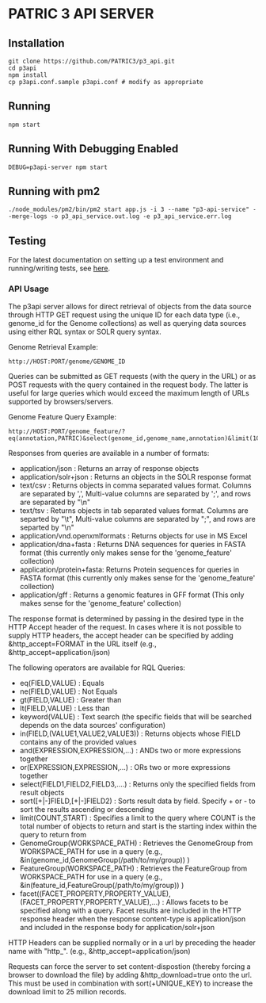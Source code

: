 # PATRIC 3 API SERVER

## Installation
```
git clone https://github.com/PATRIC3/p3_api.git
cd p3api
npm install
cp p3api.conf.sample p3api.conf # modify as appropriate
```
## Running
```
npm start
```

## Running With Debugging Enabled
```
DEBUG=p3api-server npm start
```

## Running with pm2
```
./node_modules/pm2/bin/pm2 start app.js -i 3 --name "p3-api-service" --merge-logs -o p3_api_service.out.log -e p3_api_service.err.log
```

## Testing

For the latest documentation on setting up a test environment and running/writing tests, see [here](tests/README.md).


### API Usage

The p3api server allows for direct retrieval of objects from the data source through HTTP GET request using the unique ID for each data type (i.e., genome_id for the Genome collections) as well as querying data sources using either RQL syntax or SOLR query syntax.

Genome Retrieval Example:

	http://HOST:PORT/genome/GENOME_ID

Queries can be submitted as GET requests (with the query in the URL) or as POST requests with the query contained in the request body.  The latter is useful for large queries which would exceed the maximum length of URLs supported by browsers/servers.

Genome Feature Query Example:

	http://HOST:PORT/genome_feature/?eq(annotation,PATRIC)&select(genome_id,genome_name,annotation)&limit(10)&http_accept=application/json

Responses from queries are available in a number of formats:

- application/json : Returns an array of response objects
- application/solr+json : Returns an objects in the SOLR response format
- text/csv : Returns objects in comma separated values format. Columns are separated by ',', Multi-value columns are separated by ';', and rows are separated by "\n"
- text/tsv : Returns objects in tab separated values format.  Columns are separted by "\t", Multi-value columns are separated by ";", and rows are separted by "\n"
- application/vnd.openxmlformats : Returns objects for use in MS Excel
- application/dna+fasta : Returns DNA sequences for queries in FASTA format (this currently only makes sense for the 'genome_feature' collection)
- application/protein+fasta: Returns Protein sequences for queries in FASTA format (this currently only makes sense for the 'genome_feature' collection)
- application/gff :  Returns a genomic features in GFF format (This only makes sense for the 'genome_feature' collection)

The response format is determined by passing in the desired type in the HTTP Accept header of the request.  In cases where it is not possible to supply HTTP headers, the accept header can be specified by adding &http_accept=FORMAT  in the URL itself  (e.g.,  &http_accept=application/json)

The following operators are available for RQL Queries:

- eq(FIELD,VALUE) : Equals
- ne(FIELD,VALUE) : Not Equals
- gt(FIELD,VALUE) : Greater than
- lt(FIELD,VALUE) : Less than
- keyword(VALUE) : Text search (the specific fields that will be searched depends on the data sources' configuration)
- in(FIELD,(VALUE1,VALUE2,VALUE3)) : Returns objects whose FIELD contains any of the provided values
- and(EXPRESSION,EXPRESSION,...) : ANDs two or more expressions together
- or(EXPRESSION,EXPRESSION,...) : ORs two or more expressions together
- select(FIELD1,FIELD2,FIELD3,....) : Returns only the specified fields from result objects
- sort([+|-]FIELD,[+|-]FIELD2) : Sorts result data by field. Specify + or - to sort the results ascending or descending
- limit(COUNT,START) : Specifies a limit to the query where COUNT is the total number of objects to return and start is the starting index within the query to return from
- GenomeGroup(WORKSPACE_PATH) : Retrieves the GenomeGroup from WORKSPACE_PATH for use in a query (e.g., &in(genome_id,GenomeGroup(/path/to/my/group)) )
- FeatureGroup(WORKSPACE_PATH) : Retrieves the FeatureGroup from WORKSPACE_PATH for use in a query (e.g., &in(feature_id,FeatureGroup(/path/to/my/group)) )
- facet((FACET_PROPERTY,PROPERTY_VALUE),(FACET_PROPERTY,PROPERTY_VALUE),...) : Allows facets to be specified along with a query. Facet results are included in the HTTP response header when the response content-type is application/json and included in the response body for application/solr+json

HTTP Headers can be supplied normally or in a url by preceding the header name with "http_".  (e.g., &http_accept=application/json)

Requests can force the server to set content-dispostion (thereby forcing a browser to download the file) by adding &http_download=true onto the url.
This must be used in combination with sort(+UNIQUE_KEY) to increase the download limit to 25 million records.


